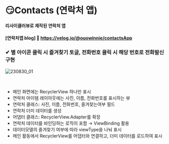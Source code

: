 # 😏Contacts (연락처 앱)
#### 리사이클러뷰로 제작된 연락처 앱
#### [연락처앱 blog] 🔗 <https://velog.io/@ouowinnie/contactsApp>

<div><h3>✔ 별 아이콘 클릭 시 즐겨찾기 토글, 전화번호 클릭 시 해당 번호로 전화발신 구현</h3></div>

![230830_01](https://github.com/ouowinnie/Contacts/assets/139089298/5575b557-6d46-449d-84a8-5527d191a729)

<br>

- 메인 화면에는 RecyclerView 하나만 표시
- 연락처 아이템 레이아웃에는 사진, 이름, 전화번호를 표시하는 뷰
- 연락처 클래스: 사진, 이름, 전화번호, 즐겨찾는여부 필드
- 연락처 더미 데이터를 생성 
- 어댑터 클래스: RecyclerView.Adapter를 확장
- 연락처 데이터를 바인딩하는 로직이 포함 → ViewBinding 활용
- 데이터모델의 즐겨찾기 여부에 따라 viewType을 나눠 표시
- 메인 활동에서 RecyclerView를 어댑터와 연결하고, 더미 데이터를 로드하여 표시